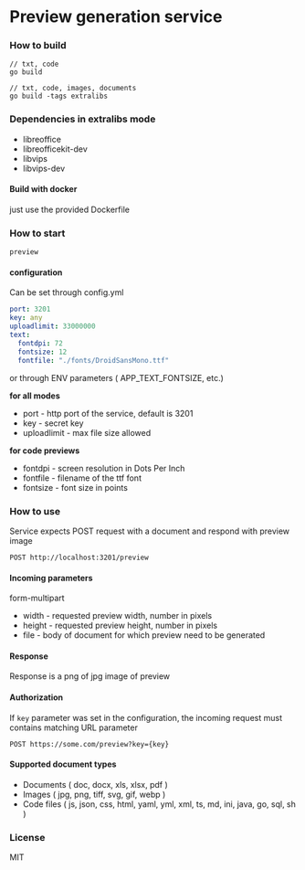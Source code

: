 Preview generation service
=============

### How to build

```
// txt, code
go build

// txt, code, images, documents
go build -tags extralibs
```

### Dependencies in extralibs mode

- libreoffice
- libreofficekit-dev
- libvips
- libvips-dev

#### Build with docker

just use the provided Dockerfile

### How to start

```
preview
```

#### configuration

Can be set through config.yml 

```yaml
port: 3201
key: any
uploadlimit: 33000000
text:
  fontdpi: 72
  fontsize: 12
  fontfile: "./fonts/DroidSansMono.ttf"
```

or through ENV parameters ( APP_TEXT_FONTSIZE, etc.)


**for all modes**

- port - http port of the service, default is 3201
- key - secret key
- uploadlimit - max file size allowed

**for code previews**

- fontdpi - screen resolution in Dots Per Inch
- fontfile - filename of the ttf font
- fontsize - font size in points

### How to use

Service expects POST request with a document and respond with preview image

```
POST http://localhost:3201/preview
```

#### Incoming parameters

form-multipart

- width - requested preview width, number in pixels
- height - requested preview height, number in pixels
- file - body of document for which preview need to be generated

#### Response

Response is a png of jpg image of preview

#### Authorization

If `key` parameter was set in the configuration, the incoming request must contains matching URL parameter

```
POST https://some.com/preview?key={key}
```

#### Supported document types

- Documents ( doc, docx, xls, xlsx, pdf )
- Images ( jpg, png, tiff, svg, gif, webp )
- Code files ( js, json, css, html, yaml, yml, xml, ts, md, ini, java, go, sql, sh  )

### License

MIT
